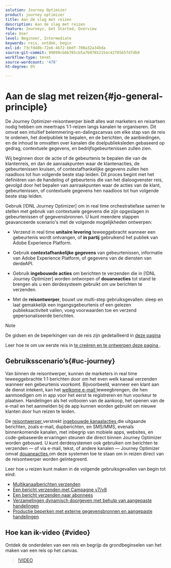 ```yaml
---
solution: Journey Optimizer
product: journey optimizer
title: Aan de slag met reizen
description: Aan de slag met reizen
feature: Journeys, Get Started, Overview
role: User
level: Beginner, Intermediate
keywords: reis, ontdek, begin
exl-id: 73cfd48b-72e6-4b72-bbdf-700a32a34bda
source-git-commit: 99099cb6b705cb5a7b97652154c42f0565fdfdb9
workflow-type: tm+mt
source-wordcount: '478'
ht-degree: 0%

---
```



# Aan de slag met reizen{#jo-general-principle}

De Journey Optimizer-reisontwerper biedt alles wat marketers en reisartsen nodig hebben om meertraps 1:1-reizen langs kanalen te organiseren. Dit omvat een intuïtief belemmering-en-dalingscanvas om elke stap van de reis te ordenen, het doelpubliek te bepalen, en de berichten, de aanbiedingen, en de inhoud te omvatten over kanalen die doelpublieksleden gebaseerd op gedrag, contextuele gegevens, en bedrijfsgebeurtenissen zullen zien.

Wij beginnen door de actie of de gebeurtenis te bepalen die van de klantenreis, en dan de aanraakpunten waar de klantenacties, de gebeurtenissen kruisen,
of contextafhankelijke gegevens zullen hen naadloos tot hun volgende beste stap leiden. Dit proces begint met het definiëren van de handeling of gebeurtenis die van het dialoogvenster
reis, gevolgd door het bepalen van aanraakpunten waar de acties van de klant, gebeurtenissen, of contextuele gegevens hen naadloos tot hun volgende beste stap leiden.

Gebruik [!DNL Journey Optimizer] om in real time orchestratiefase samen te stellen met gebruik van contextuele gegevens die zijn opgeslagen in gebeurtenissen of gegevensbronnen. U kunt meerdere stappen geavanceerde scenario&#39;s met de volgende mogelijkheden ontwerpen:

* Verzend in real time **unitaire levering** teweeggebracht wanneer een gebeurtenis wordt ontvangen, of **in partij** gebruikend het publiek van Adobe Experience Platform.

* Gebruik **contextafhankelijke gegevens** van gebeurtenissen, informatie van Adobe Experience Platform, of gegevens van de diensten van derdeAPI.

* Gebruik **ingebouwde acties** om berichten te verzenden die in [!DNL Journey Optimizer] worden ontworpen of **douaneacties** tot stand te brengen als u een derdesysteem gebruikt om uw berichten te verzenden.

* Met de **reisontwerper**, bouwt uw multi-step gebruiksgevallen: sleep en laat gemakkelijk een ingangsgebeurtenis of een gelezen publieksactiviteit vallen, voeg voorwaarden toe en verzend gepersonaliseerde berichten.

>[!NOTE]
>
>De gidsen en de beperkingen van de reis zijn gedetailleerd in [ deze pagina ](../start/guardrails.md)

Leer hoe te om uw eerste reis in [ te creëren en te ontwerpen deze pagina ](journey-gs.md).

## Gebruiksscenario’s{#uc-journey}

Van binnen de reisontwerper, kunnen de marketers in real time teweeggebrachte 1:1 berichten door om het even welk kanaal verzenden wanneer een gebeurtenis voorkomt. Bijvoorbeeld, wanneer een klant aan de dienst intekent, kan het [ welkome e-mail ](message-to-subscribers-uc.md) teweegbrengen, die hen aanmoedigen om in app voor het eerst te registreren en hun voorkeur te plaatsen. Handelingen als het voltooien van de aankoop, het openen van de e-mail en het aanmelden bij de app kunnen worden gebruikt om nieuwe klanten door hun reizen te leiden.

De [ reisontwerper ](using-the-journey-designer.md) verstrekt [ ingebouwde kanaalacties ](journeys-message.md) die uitgaande berichten, zoals e-mail, dupberichten, en SMS/MMS, evenals binnenkomende kanalen, met inbegrip van mobiele apps, websites, en code-gebaseerde ervaringen steunen die direct binnen Journey Optimizer worden gebouwd. U kunt derdesystemen ook gebruiken om berichten te verzenden — of via e-mail, tekst, of andere kanalen — Journey Optimizer omvat [ douaneacties ](using-custom-actions.md) om deze systemen toe te staan om in reizen direct van de reisontwerper worden geïntegreerd.

Leer hoe u reizen kunt maken in de volgende gebruiksgevallen van begin tot eind:

* [Multikanaalberichten verzenden](journeys-uc.md)
* [Een bericht verzenden met Campagne v7/v8](ajo-ac.md)
* [Een bericht verzenden naar abonnees](message-to-subscribers-uc.md)
* [Verzamelingen dynamisch doorgeven met behulp van aangepaste handelingen](collections.md)
* [Productie beperken met externe gegevensbronnen en aangepaste handelingen](limit-throughput.md)

## Hoe kan ik-video {#video}

Ontdek de onderdelen van een reis en begrijp de grondbeginselen van het maken van een reis op het canvas.

>[!VIDEO](https://video.tv.adobe.com/v/3424996?quality=12)
